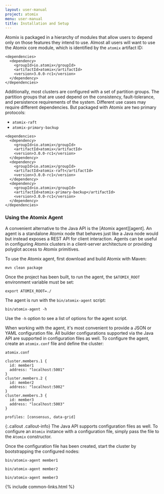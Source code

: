 ```yaml
---
layout: user-manual
project: atomix
menu: user-manual
title: Installation and Setup
---
```


Atomix is packaged in a hierarchy of modules that allow users to depend only on those features they intend to use. Almost all users will want to use the Atomix core module, which is identified by the `atomix` artifact ID:

```
<dependencies>
  <dependency>
    <groupId>io.atomix</groupId>
    <artifactId>atomix</artifactId>
    <version>3.0.0-rc1</version>
  </dependency>
</dependencies>
```

Additionally, most clusters are configured with a set of partition groups. The partition groups that are used depend on the consistency, fault-tolerance, and persistence requirements of the system. Different use cases may require different dependencies. But packaged with Atomix are two primary protocols:
* `atomix-raft`
* `atomix-primary-backup`

```
<dependencies>
  <dependency>
    <groupId>io.atomix</groupId>
    <artifactId>atomix</artifactId>
    <version>3.0.0-rc1</version>
  </dependency>
  <dependency>
    <groupId>io.atomix</groupId>
    <artifactId>atomix-raft</artifactId>
    <version>3.0.0-rc1</version>
  </dependency>
  <dependency>
    <groupId>io.atomix</groupId>
    <artifactId>atomix-primary-backup</artifactId>
    <version>3.0.0-rc1</version>
  </dependency>
</dependencies>
```

### Using the Atomix Agent

A convenient alternative to the Java API is the [Atomix agent][agent]. An agent is a standalone Atomix node that behaves just like a Java node would but instead exposes a REST API for client interaction. Agents can be useful in configuring Atomix clusters in a client-server architecture or providing polyglot access to Atomix primitives.

To use the Atomix agent, first download and build Atomix with Maven:

```
mvn clean package
```

Once the project has been built, to run the agent, the `$ATOMIX_ROOT` environment variable must be set:

```
export ATOMIX_ROOT=./
```

The agent is run with the `bin/atomix-agent` script:

```
bin/atomix-agent -h
```

Use the `-h` option to see a list of options for the agent script.

When working with the agent, it's most convenient to provide a JSON or YAML configuration file. All builder configurations supported via the Java API are supported in configuration files as well. To configure the agent, create an `atomix.conf` file and define the cluster:

`atomix.conf`

```
cluster.members.1 {
  id: member1
  address: "localhost:5001"
}
cluster.members.2 {
  id: member2
  address: "localhost:5002"
}
cluster.members.3 {
  id: member3
  address: "localhost:5003"
}

profiles: [consensus, data-grid]
```

{:.callout .callout-info}
The Java API supports configuration files as well. To configure an `Atomix` instance with a configuration file, simply pass the file to the `Atomix` constructor.

Once the configuration file has been created, start the cluster by bootstrapping the configured nodes:

```
bin/atomix-agent member1
```

```
bin/atomix-agent member2
```

```
bin/atomix-agent member3
```

{% include common-links.html %}
